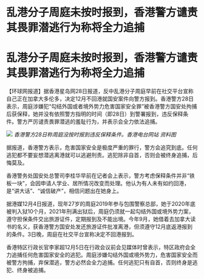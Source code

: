 # 乱港分子周庭未按时报到，香港警方谴责其畏罪潜逃行为称将全力追捕

# 乱港分子周庭未按时报到，香港警方谴责其畏罪潜逃行为称将全力追捕

【环球网报道】据香港星岛网28日报道，反中乱港分子周庭早前在社交平台宣称自己正在加拿大多伦多，决定12月不回港就国安案件向警方报到。香港警方28日表示，周庭涉嫌犯“勾结外国或者境外势力危害国家安全罪”被香港警方国安处拘捕后获保释，她并没有依照警方指明的时间（即28日）到警署报到，违反保释条件。警方严厉谴责畏罪潜逃的羞耻行为，并表示会全力依法追捕。

![](https://inews.gtimg.com/om_bt/Onl_m96EPcDsqTfcFC0rGoE01Ju9J79oFnN91KgEtseyUAA/1000)
_香港警方28日称周庭没按时报到违反保释条件。香港电台网站 资料图_

据报道，香港警方表示，危害国家安全是极度严重的罪行，警方会追究到底。任何逃犯都不要妄想潜逃离港就可以逃避刑责。逃犯除非自首，否则会被终身追捕，后悔莫及。

香港警务处国安处总警司李桂华早前在记者会上表示，警方考虑保释条件并非“铁板一块”，会因申请人学业、居所情况改变而处理。他认为有人未有如约回港，是“讲大话”、“诚信破产”，相信问题出在她身上。

据港媒12月4日报道，现年27岁的周庭2019年参与包围警察总部，她于2020年底被判入狱10个月，2021年刑满出狱后，周庭仍须就一起勾结外国或境外势力案，遵守担保条件交出旅游证件，定期报到及不能出境。今年9月，她借着去加拿大读书的名义，获香港警方国安处发还旅游证件批准离港，但须遵守12月底返港报到的条件。3日晚，周庭在社交平台宣称决定不回港报到。

香港特区行政长官李家超12月5日在行政会议前会见媒体时曾表示，特区政府会全力追捕任何危害国家安全的逃犯。周庭涉嫌勾结外国或境外势力，危害国家安全而被警方拘捕，弃保潜逃，警方必然会全力追捕。任何逃犯只有自首，否则终身是逃犯、终身被追捕。

